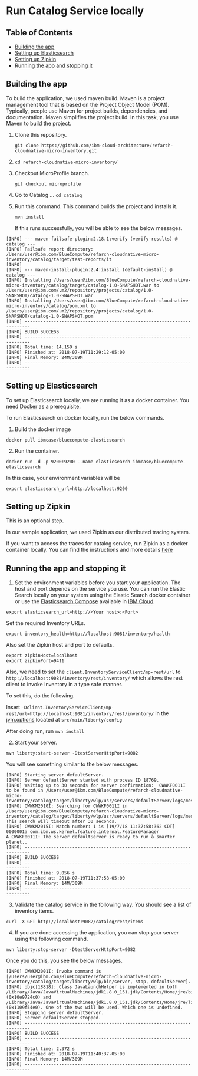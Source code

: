 # Run Catalog Service locally

## Table of Contents

- [Building the app](#building-the-app)
- [Setting up Elasticsearch](#setting-up-elasticsearch)
- [Setting up Zipkin](#setting-up-zipkin)
- [Running the app and stopping it](#running-the-app-and-stopping-it)

## Building the app

To build the application, we used maven build. Maven is a project management tool that is based on the Project Object Model (POM). Typically, people use Maven for project builds, dependencies, and documentation. Maven simplifies the project build. In this task, you use Maven to build the project.

1. Clone this repository.

   `git clone https://github.com/ibm-cloud-architecture/refarch-cloudnative-micro-inventory.git`
   
2. `cd refarch-cloudnative-micro-inventory/`

3. Checkout MicroProfile branch.

   `git checkout microprofile`
   
4. Go to Catalog ... `cd catalog`

5. Run this command. This command builds the project and installs it.

   `mvn install`
   
   If this runs successfully, you will be able to see the below messages.
   
```
[INFO] --- maven-failsafe-plugin:2.18.1:verify (verify-results) @ catalog ---
[INFO] Failsafe report directory: /Users/user@ibm.com/BlueCompute/refarch-cloudnative-micro-inventory/catalog/target/test-reports/it
[INFO]
[INFO] --- maven-install-plugin:2.4:install (default-install) @ catalog ---
[INFO] Installing /Users/user@ibm.com/BlueCompute/refarch-cloudnative-micro-inventory/catalog/target/catalog-1.0-SNAPSHOT.war to /Users/user@ibm.com/.m2/repository/projects/catalog/1.0-SNAPSHOT/catalog-1.0-SNAPSHOT.war
[INFO] Installing /Users/user@ibm.com/BlueCompute/refarch-cloudnative-micro-inventory/catalog/pom.xml to /Users/user@ibm.com/.m2/repository/projects/catalog/1.0-SNAPSHOT/catalog-1.0-SNAPSHOT.pom
[INFO] ------------------------------------------------------------------------
[INFO] BUILD SUCCESS
[INFO] ------------------------------------------------------------------------
[INFO] Total time: 14.150 s
[INFO] Finished at: 2018-07-19T11:29:12-05:00
[INFO] Final Memory: 24M/309M
[INFO] ------------------------------------------------------------------------
```
## Setting up Elasticsearch

To set up Elasticsearch locally, we are running it as a docker container. You need [Docker](https://www.docker.com/) as a prerequisite.

To run Elasticsearch on docker locally, run the below commands.

1. Build the docker image

`docker pull ibmcase/bluecompute-elasticsearch`

2. Run the container.

`docker run -d -p 9200:9200 --name elasticsearch ibmcase/bluecompute-elasticsearch`

In this case, your environment variables will be 

```
export elasticsearch_url=http://localhost:9200
```

## Setting up Zipkin

This is an optional step.

In our sample application, we used Zipkin as our distributed tracing system.

If you want to access the traces for catalog service, run Zipkin as a docker container locally. You can find the instructions and more details [here](https://github.com/ibm-cloud-architecture/refarch-cloudnative-kubernetes/blob/microprofile/Zipkin/README.md)

## Running the app and stopping it

1. Set the environment variables before you start your application. The host and port depends on the service you use. You can run the Elastic Search locally on your system using the Elastic Search docker container or use the [Elasticsearch Compose](https://www.ibm.com/cloud/compose/elasticsearch) available in [IBM Cloud](https://www.ibm.com/cloud/).

```
export elasticsearch_url=http://<Your host>:<Port>
```
Set the required Inventory URLs.

```
export inventory_health=http://localhost:9081/inventory/health
```

Also set the Zipkin host and port to defaults.

```
export zipkinHost=localhost
export zipkinPort=9411
```

Also, we need to set the `client.InventoryServiceClient/mp-rest/url` to `http://localhost:9081/inventory/rest/inventory/` which allows the rest client to invoke Inventory in a type safe manner.

To set this, do the following.

Insert `-Dclient.InventoryServiceClient/mp-rest/url=http://localhost:9081/inventory/rest/inventory/` in the [jvm.options](https://github.com/ibm-cloud-architecture/refarch-cloudnative-micro-inventory/blob/microprofile/catalog/src/main/liberty/config/jvm.options) located at `src/main/liberty/config`

After doing run, run `mvn install`

2. Start your server.

`mvn liberty:start-server -DtestServerHttpPort=9082`

You will see something similar to the below messages.

```
[INFO] Starting server defaultServer.
[INFO] Server defaultServer started with process ID 18769.
[INFO] Waiting up to 30 seconds for server confirmation:  CWWKF0011I to be found in /Users/user@ibm.com/BlueCompute/refarch-cloudnative-micro-inventory/catalog/target/liberty/wlp/usr/servers/defaultServer/logs/messages.log
[INFO] CWWKM2010I: Searching for CWWKF0011I in /Users/user@ibm.com/BlueCompute/refarch-cloudnative-micro-inventory/catalog/target/liberty/wlp/usr/servers/defaultServer/logs/messages.log. This search will timeout after 30 seconds.
[INFO] CWWKM2015I: Match number: 1 is [19/7/18 11:37:58:362 CDT] 0000001a com.ibm.ws.kernel.feature.internal.FeatureManager            A CWWKF0011I: The server defaultServer is ready to run a smarter planet..
[INFO] ------------------------------------------------------------------------
[INFO] BUILD SUCCESS
[INFO] ------------------------------------------------------------------------
[INFO] Total time: 9.056 s
[INFO] Finished at: 2018-07-19T11:37:58-05:00
[INFO] Final Memory: 14M/309M
[INFO] ------------------------------------------------------------------------
```

3. Validate the catalog service in the following way. You should see a list of inventory items.

```
curl -X GET http://localhost:9082/catalog/rest/items
```

4. If you are done accessing the application, you can stop your server using the following command.

`mvn liberty:stop-server -DtestServerHttpPort=9082`

Once you do this, you see the below messages.

```
[INFO] CWWKM2001I: Invoke command is [/Users/user@ibm.com/BlueCompute/refarch-cloudnative-micro-inventory/catalog/target/liberty/wlp/bin/server, stop, defaultServer].
[INFO] objc[18818]: Class JavaLaunchHelper is implemented in both /Library/Java/JavaVirtualMachines/jdk1.8.0_151.jdk/Contents/Home/jre/bin/java (0x10e9724c0) and /Library/Java/JavaVirtualMachines/jdk1.8.0_151.jdk/Contents/Home/jre/lib/libinstrument.dylib (0x1109f54e0). One of the two will be used. Which one is undefined.
[INFO] Stopping server defaultServer.
[INFO] Server defaultServer stopped.
[INFO] ------------------------------------------------------------------------
[INFO] BUILD SUCCESS
[INFO] ------------------------------------------------------------------------
[INFO] Total time: 2.372 s
[INFO] Finished at: 2018-07-19T11:40:37-05:00
[INFO] Final Memory: 14M/309M
[INFO] ------------------------------------------------------------------------
```
